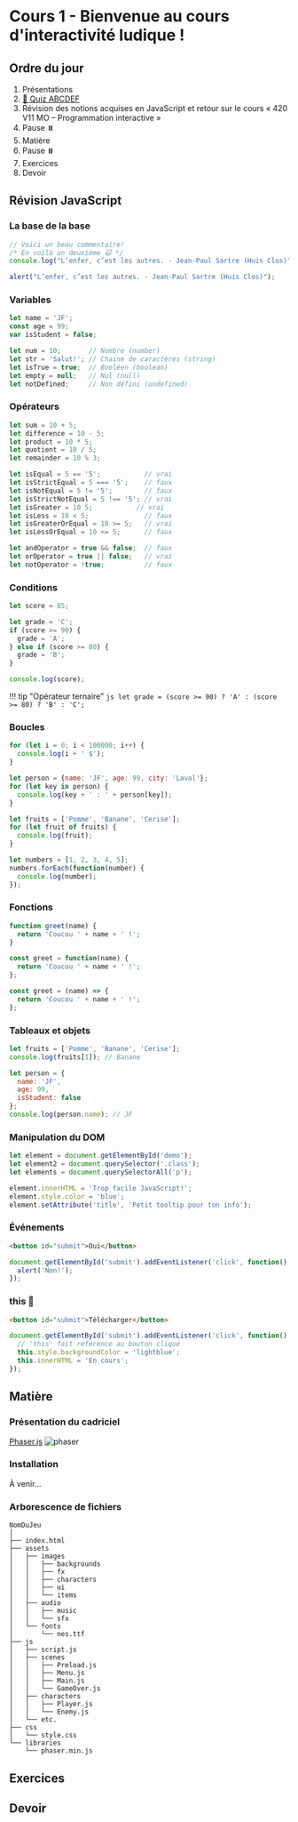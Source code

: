 # Cours 1 - Bienvenue au cours d'interactivité ludique !

## Ordre du jour

1. Présentations
1. [🧠 Quiz ABCDEF](https://google.com)
1. Révision des notions acquises en JavaScript et retour sur le cours « 420 V11 MO – Programmation interactive »
1. Pause ⏸️
1. Matière
1. Pause ⏸️
1. Exercices
1. Devoir

## Révision JavaScript

### La base de la base

```js
// Voici un beau commentaire!
/* En voilà un deuxième 🙀 */
console.log("L’enfer, c’est les autres. - Jean-Paul Sartre (Huis Clos)");
```

```js
alert("L’enfer, c’est les autres. - Jean-Paul Sartre (Huis Clos)");
```

### Variables

```js
let name = 'JF';
const age = 99;
var isStudent = false;
```

```js
let num = 10;       // Nombre (number)
let str = 'Salut!'; // Chaine de caractères (string)
let isTrue = true;  // Booléen (boolean)
let empty = null;   // Nul (null)
let notDefined;     // Non défini (undefined)
```

### Opérateurs

```js
let sum = 10 + 5;
let difference = 10 - 5;
let product = 10 * 5;
let quotient = 10 / 5;
let remainder = 10 % 3;
```

```js
let isEqual = 5 == '5';           // vrai
let isStrictEqual = 5 === '5';    // faux
let isNotEqual = 5 != '5';        // faux
let isStrictNotEqual = 5 !== '5'; // vrai
let isGreater = 10 5;           // vrai
let isLess = 10 < 5;              // faux
let isGreaterOrEqual = 10 >= 5;   // vrai
let isLessOrEqual = 10 <= 5;      // faux
```

```js
let andOperator = true && false;  // faux
let orOperator = true || false;   // vrai
let notOperator = !true;          // faux
```

### Conditions

```js
let score = 85;

let grade = 'C';
if (score >= 90) {
  grade = 'A';
} else if (score >= 80) {
  grade = 'B';
}

console.log(score);
```

!!! tip "Opérateur ternaire"
    ```js
    let grade = (score >= 90) ? 'A' : (score >= 80) ? 'B' : 'C';
    ```

### Boucles

```js
for (let i = 0; i < 100000; i++) {
  console.log(i + ' $');
}
```

```js title="for...in"
let person = {name: 'JF', age: 99, city: 'Laval'};
for (let key in person) {
  console.log(key + ' : ' + person[key]);
}
```

```js title="for...of"
let fruits = ['Pomme', 'Banane', 'Cerise'];
for (let fruit of fruits) {
  console.log(fruit);
}
```

```js title="forEach"
let numbers = [1, 2, 3, 4, 5];
numbers.forEach(function(number) {
  console.log(number);
});
```

### Fonctions

```js
function greet(name) {
  return 'Coucou ' + name + ' !';
}
```

```js title="Variable fonction"
const greet = function(name) {
  return 'Coucou ' + name + ' !';
};
```

```js title="Fonction fléchée"
const greet = (name) => {
  return 'Coucou ' + name + ' !';
};
```

### Tableaux et objets

```js 
let fruits = ['Pomme', 'Banane', 'Cerise'];
console.log(fruits[1]); // Banane
```

```js
let person = {
  name: 'JF',
  age: 99,
  isStudent: false
};
console.log(person.name); // JF
```

### Manipulation du DOM

```js
let element = document.getElementById('demo');
let element2 = document.querySelector('.class');
let elements = document.querySelectorAll('p');
```

```js
element.innerHTML = 'Trop facile JavaScript!';
element.style.color = 'blue';
element.setAttribute('title', 'Petit tooltip pour ton info');
```

### Événements

```html
<button id="submit">Oui</button>
```

```js
document.getElementById('submit').addEventListener('click', function() {
  alert('Non!');
});
```

### this 🤯

```html
<button id="submit">Télécharger</button>
```

```js
document.getElementById('submit').addEventListener('click', function() {
  // 'this' fait référence au bouton cliqué
  this.style.backgroundColor = 'lightblue';
  this.innerHTML = 'En cours';
});
```

## Matière

### Présentation du cadriciel

[Phaser.js](https://phaser.io/)
![phaser](https://github.com/jfcmontmorency/jfcmontmorency.github.io/assets/142059735/7890bb14-8d94-44a1-a6f7-8c519adf4d28)

### Installation

À venir...

### Arborescence de fichiers 

``` title="Exemple d’arborescence"
NomDuJeu
│
├── index.html 
├── assets
│   ├── images
│   │   ├── backgrounds
│   │   ├── fx
│   │   ├── characters
│   │   ├── ui
│   │   └── items
│   ├── audio
│   │   ├── music
│   │   └── sfx
│   └── fonts
│       └── nes.ttf
├── js
│   ├── script.js
│   ├── scenes
│   │   ├── Preload.js
│   │   ├── Menu.js
│   │   ├── Main.js
│   │   └── GameOver.js
│   ├── characters
│   │   ├── Player.js
│   │   └── Enemy.js
│   └── etc.
├── css
│   └── style.css
└── libraries
    └── phaser.min.js 
```

[^unity]: Bonnes pratiques pour organiser votre projet https://unity.com/how-to/organizing-your-project

## Exercices

## Devoir
